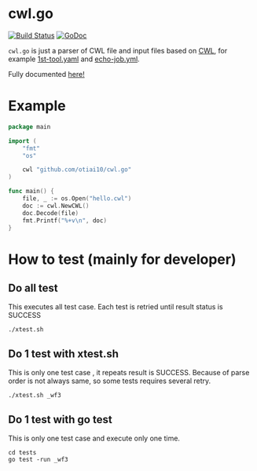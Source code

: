 # cwl.go

[![Build Status](https://travis-ci.org/otiai10/cwl.go.svg?branch=master)](https://travis-ci.org/otiai10/cwl.go) [![GoDoc](https://godoc.org/github.com/otiai10/cwl.go?status.svg)](https://godoc.org/github.com/otiai10/cwl.go)

`cwl.go` is just a parser of CWL file and input files based on [CWL](https://github.com/common-workflow-language/common-workflow-language), for example [1st-tool.yaml](https://github.com/common-workflow-language/common-workflow-language/blob/master/v1.0/examples/1st-tool.cwl) and [echo-job.yml](https://github.com/common-workflow-language/common-workflow-language/blob/master/v1.0/examples/echo-job.yml).

Fully documented [here!](https://godoc.org/github.com/otiai10/cwl.go)

# Example

```go
package main

import (
	"fmt"
	"os"

	cwl "github.com/otiai10/cwl.go"
)

func main() {
	file, _ := os.Open("hello.cwl")
	doc := cwl.NewCWL()
	doc.Decode(file)
	fmt.Printf("%+v\n", doc)
}
```

# How to test (mainly for developer)

## Do all test

This executes all test case.
Each test is retried until result status is SUCCESS

```
./xtest.sh
```

## Do 1 test with xtest.sh

This is only one test case , it repeats result is SUCCESS.
Because of parse order is not always same,
 so some tests requires several retry. 

```
./xtest.sh _wf3
```

## Do 1 test with go test

This is only one test case and execute only one time.

```
cd tests
go test -run _wf3
```


